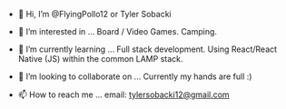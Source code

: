 - 👋 Hi, I’m @FlyingPollo12 or Tyler Sobacki

- 👀 I’m interested in ...
    Board / Video Games. Camping.
    
- 🌱 I’m currently learning ...
    Full stack development. Using React/React Native (JS) within the common LAMP stack.
    
- 💞️ I’m looking to collaborate on ...
    Currently my hands are full :)
    
- 📫 How to reach me ...
    email: tylersobacki12@gmail.com
    

<!---
FlyingPollo12/FlyingPollo12 is a ✨ special ✨ repository because its `README.md` (this file) appears on your GitHub profile.
You can click the Preview link to take a look at your changes.
--->
